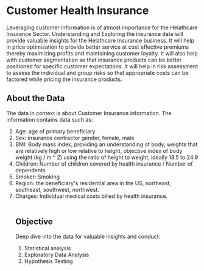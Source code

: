 <h1> Customer Health Insurance </h1>
Leveraging customer information is of atmost importance for the Helathcare Insurance Sector. Understanding and Exploring the insurance data will provide valuable insights for the Helathcare Insurance business.
It will help in price optimization to provide better service at cost effective premiums thereby maximizing profits and maintaining customer loyalty.
It will also help with customer segmentation so that insurance products can be better positioned for specific customer expectations.
It will help in risk assessment to assess the individual and group risks so that appropriate costs can be factored while pricing the insurance products.
<br>
<h2> About the Data </h2>
The data in context is about Customer Insurance information. The information contains data such as:
<ol>
  <li> Age: age of primary beneficiary </li>
  <li>Sex: insurance contractor gender, female, male </li>
  <li>BMI: Body mass index, providing an understanding of body, weights that are relatively high or low relative to height, objective index of body weight (kg / m ^ 2) using the ratio of height to weight, ideally 18.5 to 24.9 </li>
  <li>Children: Number of children covered by health insurance / Number of dependents </li>
  <li>Smoker: Smoking </li>
  <li>Region: the beneficiary's residential area in the US, northeast, southeast, southwest, northwest. </li>
  <li>Charges: Individual medical costs billed by health insurance. </li> 
<br>
<h2> Objective </h2>
Deep dive into the data for valuable insights and conduct:
<ol>
  <li>Statistical analysis </li>
  <li>Exploratory Data Analysis </li>
  <li>Hypothesis Testing </li> 
